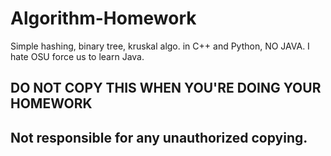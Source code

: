 # Algorithm-Homework
Simple hashing, binary tree, kruskal algo. in C++ and Python, NO JAVA. I hate OSU force us to learn Java.

## DO NOT COPY THIS WHEN YOU'RE DOING YOUR HOMEWORK
## Not responsible for any unauthorized copying.
